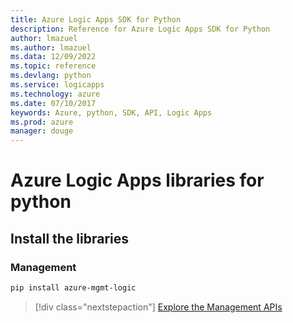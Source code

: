 ```yaml
---
title: Azure Logic Apps SDK for Python
description: Reference for Azure Logic Apps SDK for Python
author: lmazuel
ms.author: lmazuel
ms.data: 12/09/2022
ms.topic: reference
ms.devlang: python
ms.service: logicapps
ms.technology: azure
ms.date: 07/10/2017
keywords: Azure, python, SDK, API, Logic Apps
ms.prod: azure
manager: douge
---
```

# Azure Logic Apps libraries for python

## Install the libraries


### Management

```bash
pip install azure-mgmt-logic
```
> [!div class="nextstepaction"]
> [Explore the Management APIs](/python/api/overview/azure/logicapps/management)